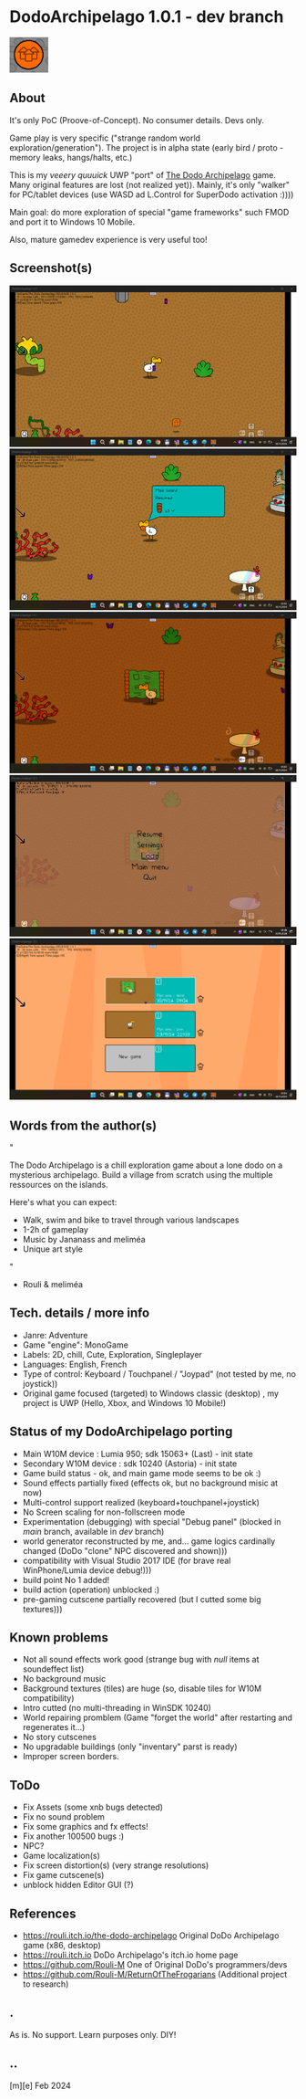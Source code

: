 # DodoArchipelago 1.0.1 - dev branch
![](Images/logo.png)

## About

It's only PoC (Proove-of-Concept). No consumer details. Devs only. 

Game play is very specific ("strange random world exploration/generation"). The project is in alpha state (early bird / proto -  memory leaks, hangs/halts, etc.)

This is my *veeery quuuick* UWP "port" of [The Dodo Archipelago](https://rouli.itch.io/the-dodo-archipelago) game. Many original features are lost (not realized yet)). Mainly, it's only "walker" for PC/tablet devices (use WASD ad L.Control for SuperDodo activation :)))) 

Main goal: do more exploration of special "game frameworks" such FMOD and port it to Windows 10 Mobile. 

Also,  mature gamedev experience is very useful too! 

## Screenshot(s)
![](Images/shot01.png)
![](Images/shot02.png)
![](Images/shot03.png)
![](Images/shot04.png)
![](Images/shot05.png)


## Words from the author(s)

"

The Dodo Archipelago is a chill exploration game about a lone dodo on a mysterious archipelago. Build a village from scratch using the multiple ressources on the islands.

Here's what you can expect:

- Walk, swim and bike to travel through various landscapes
- 1-2h of gameplay
- Music by Jananass and meliméa
- Unique art style


"

- Rouli & meliméa


## Tech. details / more info
- Janre:	Adventure
- Game "engine":	MonoGame
- Labels:	2D, chill, Cute, Exploration, Singleplayer
- Languages:	English, French
- Type of control:	Keyboard / Touchpanel / "Joypad" (not tested by me, no joystick))
- Original game focused (targeted) to Windows classic (desktop) , my project is UWP (Hello, Xbox, and Windows 10 Mobile!) 


## Status of my DodoArchipelago porting
- Main W10M device : Lumia 950; sdk 15063+ (Last)  - init state
- Secondary W10M device : sdk 10240 (Astoria) - init state
- Game build status - ok, and main game mode seems to be ok :)
- Sound effects partially fixed (effects ok, but no background misic at now)
- Multi-control support realized (keyboard+touchpanel+joystick) 
- No Screen scaling for non-follscreen mode
- Experimentation (debugging) with special "Debug panel" (blocked in *main* branch, available in *dev* branch)
- world generator reconstructed by me, and... game logics cardinally changed (DoDo "clone" NPC discovered and shown)))
- compatibility with Visual Studio 2017 IDE (for brave real WinPhone/Lumia device debug!)))
- build point No 1 added! 
- build action (operation) unblocked :)
- pre-gaming cutscene partially recovered (but I cutted some big textures)))

## Known problems
- Not all sound effects work good (strange bug with *null* items at soundeffect list)
- No background music
- Background textures (tiles) are huge (so, disable tiles for W10M compatibility)
- Intro cutted (no multi-threading in WinSDK 10240)
- World repairing promblem (Game "forget the world" after restarting and regenerates it...)
- No story cutscenes 
- No upgradable buildings (only "inventary" parst is ready)
- Improper screen borders.


## ToDo
- Fix Assets (some xnb bugs detected)
- Fix no sound problem
- Fix some graphics and fx effects!
- Fix another 100500 bugs :)
- NPC?
- Game localization(s)  
- Fix screen distortion(s) (very strange resolutions)
- Fix game cutscene(s)
- unblock hidden Editor GUI (?)

## References
- https://rouli.itch.io/the-dodo-archipelago Original DoDo Archipelago game (x86, desktop)
- https://rouli.itch.io DoDo Archipelago's itch.io home page
- https://github.com/Rouli-M One of Original DoDo's programmers/devs
- https://github.com/Rouli-M/ReturnOfTheFrogarians (Additional project to research)

## .
As is. No support. Learn purposes only. DIY!

## ..
[m][e] Feb 2024
